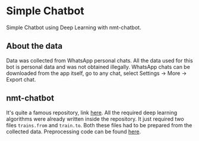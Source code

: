 # Simple Chatbot
Simple Chatbot using Deep Learning with nmt-chatbot.

## About the data

Data was collected from WhatsApp personal chats. All the data used for this bot is personal data and was not obtained illegally.
WhatsApp chats can be downloaded from the app itself, go to any chat, select Settings -> More -> Export chat.

## nmt-chatbot

It's quite a famous repository, link [here](https://github.com/daniel-kukiela/nmt-chatbot). All the required deep learning algorithms were already written inside the repository. It just required two files `trains.from` and `train.to`.
Both these files had to be prepared from the collected data. Preprocessing code can be found [here](/src/preprocessing.py).
